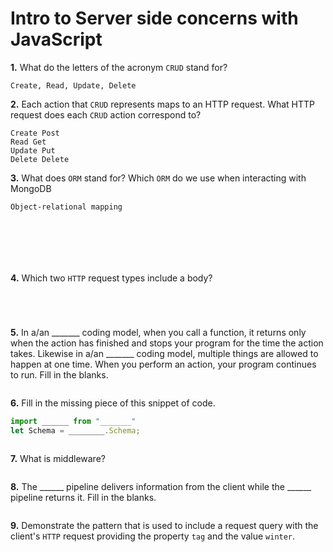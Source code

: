 # Intro to Server side concerns with JavaScript

**1.** What do the letters of the acronym `CRUD` stand for?
<!-- enter you answer in the space below -->
```
Create, Read, Update, Delete

```
**2.** Each action that `CRUD` represents maps to an HTTP request. What HTTP request does each `CRUD` action correspond to?
<!-- enter you answer in the space below -->
```
Create Post
Read Get
Update Put
Delete Delete
```
**3.** What does `ORM` stand for? Which `ORM` do we use when interacting with MongoDB
<!-- enter you answer in the space below -->
```
Object-relational mapping







```
**4.** Which two `HTTP` request types include a body?
<!-- enter you answer in the space below -->
```




```
**5.** In a/an _______ coding model, when you call a function, it returns only when the action has finished and stops your program for the time the action takes. Likewise in a/an _______ coding model, multiple things are allowed to happen at one time. When you perform an action, your program continues to run.  Fill in the blanks.
<!-- enter you answer in the space below -->
```

```

**6.** Fill in the missing piece of this snippet of code.
```js
import ______ from "_______"
let Schema = ________.Schema;
```
<!-- enter you answer in the space below -->
```

```
**7.** What is middleware?
<!-- enter you answer in the space below -->
```

```
**8.** The ______ pipeline delivers information from the client while the ______ pipeline returns it. Fill in the blanks. 
<!-- enter you answer in the space below -->
```

```
**9.** 
Demonstrate the pattern that is used to include a request query with the client's `HTTP` request providing the property `tag` and the value `winter`.
<!-- enter you answer in the space below -->
```

```